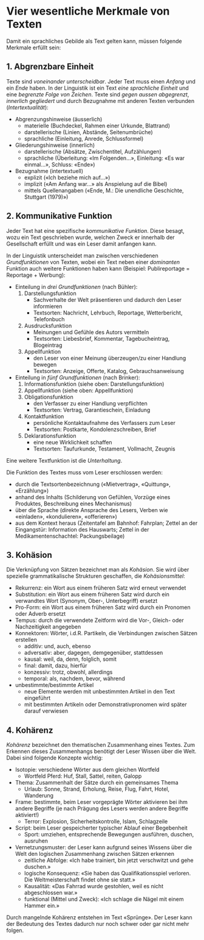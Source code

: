 # Vier wesentliche Merkmale von Texten

Damit ein sprachliches Gebilde als Text gelten kann, müssen folgende Merkmale
erfüllt sein:

## 1. Abgrenzbare Einheit

Texte sind _voneinander unterscheidbar_. Jeder Text muss einen _Anfang_ und ein
_Ende_ haben. In der Linguistik ist ein Text _eine sprachliche Einheit_ und eine
_begrenzte Folge von Zeichen_. Texte sind _gegen aussen abgegrenzt_, _innerlich
gegliedert_ und durch Bezugnahme mit anderen Texten verbunden (_Intertextualität_):

- Abgrenzungshinweise (äusserlich)
    - materielle (Buchdeckel, Rahmen einer Urkunde, Blattrand)
    - darstellerische (Linien, Abstände, Seitenumbrüche)
    - sprachliche (Einleitung, Anrede, Schlussformel)
- Gliederungshinweise (innerlich)
    - darstellerische (Absätze, Zwischentitel, Aufzählungen)
    - sprachliche (Überleitung: «Im Folgenden…», Einleitung: «Es war einmal…»,
      Schluss: «Ende»)
- Bezugnahme (intertextuell)
    - explizit («Ich beziehe mich auf…»)
    - implizit («Am Anfang war…» als Anspielung auf die Bibel)
    - mittels Quellenangaben («Ende, M.: Die unendliche Geschichte, Stuttgart
      (1979)»)

## 2. Kommunikative Funktion

Jeder Text hat eine spezifische _kommunikative Funktion_. Diese besagt, wozu
ein Text geschrieben wurde, welchen Zweck er innerhalb der Gesellschaft
erfüllt und was ein Leser damit anfangen kann.

In der Linguistik unterscheidet man zwischen verschiedenen _Grundfunktionen_ von
Texten, wobei ein Text neben einer _dominanten_ Funktion auch weitere Funktionen
haben kann (Beispiel: Publireportage = Reportage + Werbung):

- Einteilung in _drei Grundfunktionen_ (nach Bühler):
    1. Darstellungsfunktion
        - Sachverhalte der Welt präsentieren und dadurch den Leser informieren
        - Textsorten: Nachricht, Lehrbuch, Reportage, Wetterbericht, Telefonbuch
    2. Ausdrucksfunktion
        - Meinungen und Gefühle des Autors vermitteln
        - Textsorten: Liebesbrief, Kommentar, Tagebucheintrag, Blogeintrag
    3. Appellfunktion
        - den Leser von einer Meinung überzeugen/zu einer Handlung bewegen
        - Textsorten: Anzeige, Offerte, Katalog, Gebrauchsanweisung
- Einteilung in _fünf Grundfunktionen_ (nach Brinker):
    1. Informationsfunktion (siehe oben: Darstellungsfunktion)
    2. Appellfunktion (siehe oben: Appellfunktion)
    3. Obligationsfunktion
        - den Verfasser zu einer Handlung verpflichten
        - Textsorten: Vertrag, Garantieschein, Einladung
    4. Kontaktfunktion
        - persönliche Kontaktaufnahme des Verfassers zum Leser
        - Textsorten: Postkarte, Kondolenzschreiben, Brief
    5. Deklarationsfunktion
        - eine neue Wirklichkeit schaffen
        - Textsorten: Taufurkunde, Testament, Vollmacht, Zeugnis

Eine weitere Textfunktion ist die _Unterhaltung_.

Die Funktion des Textes muss vom Leser erschlossen werden:

- durch die Textsortenbezeichnung («Mietvertrag», «Quittung», «Erzählung»)
- anhand des Inhalts (Schilderung von Gefühlen, Vorzüge eines Produktes,
  Beschreibung eines Mechanismus)
- über die Sprache (direkte Ansprache des Lesers, Verben wie «einladen»,
  «kondulieren», «offerieren»)
- aus dem Kontext heraus (Zeitentafel am Bahnhof: Fahrplan; Zettel an der
  Eingangstür: Information des Hauswarts; Zettel in der Medikamentenschachtel:
  Packungsbeilage)

## 3. Kohäsion

Die Verknüpfung von Sätzen bezeichnet man als _Kohäsion_. Sie wird über
spezielle grammatikalische Strukturen geschaffen, die _Kohäsionsmittel_:

- Rekurrenz: ein Wort aus einem früheren Satz wird erneut verwendet
- Substitution: ein Wort aus einem früheren Satz wird durch ein verwandtes Wort
  (Synonym, Ober-, Unterbegriff) ersetzt
- Pro-Form: ein Wort aus einem früheren Satz wird durch ein Pronomen oder Adverb
  ersetzt
- Tempus: durch die verwendete Zeitform wird die Vor-, Gleich- oder
  Nachzeitigkeit angegeben
- Konnektoren: Wörter, i.d.R. Partikeln, die Verbindungen zwischen Sätzen
  erstellen
    - additiv: und, auch, ebenso
    - adversativ: aber, dagegen, demgegenüber, stattdessen
    - kausal: weil, da, denn, folglich, somit
    - final: damit, dazu, hierfür
    - konzessiv: trotz, obwohl, allerdings
    - temporal: als, nachdem, bevor, während
- unbestimmte/bestimmte Artikel
    - neue Elemente werden mit unbestimmten Artikel in den Text eingeführt
    - mit bestimmten Artikeln oder Demonstrativpronomen wird später darauf
      verwiesen

## 4. Kohärenz

_Kohärenz_ bezeichnet den thematischen Zusammenhang eines Textes. Zum Erkennen
dieses Zusammenhangs benötigt der Leser Wissen über die Welt. Dabei sind
folgende Konzepte wichtig:

- Isotopie: verschiedene Wörter aus dem gleichen Wortfeld
    - Wortfeld Pferd: Huf, Stall, Sattel, reiten, Galopp
- Thema: Zusammenhalt der Sätze durch ein gemeinsames Thema
    - Urlaub: Sonne, Strand, Erholung, Reise, Flug, Fahrt, Hotel, Wanderung
- Frame: bestimmte, beim Leser vorgeprägte Wörter aktivieren bei ihm andere
  Begriffe (je nach Prägung des Lesers werden andere Begriffe aktiviert!)
    - Terror: Explosion, Sicherheitskontrolle, Islam, Schlagzeile
- Script: beim Leser gespeicherter typischer Ablauf einer Begebenheit
    - Sport: umziehen, entsprechende Bewegungen ausführen, duschen, ausruhen
- Vernetzungsmuster: der Leser kann aufgrund seines Wissens über die Welt den
  logischen Zusammenhang zwischen Sätzen erkennen
    - zeitliche Abfolge: «Ich habe trainiert, bin jetzt verschwitzt und gehe duschen.»
    - logische Konsequenz: «Sie haben das Qualifikationsspiel verloren. Die
      Weltmeisterschaft findet ohne sie statt.»
    - Kausalität: «Das Fahrrad wurde gestohlen, weil es nicht abgeschlossen
      war.»
    - funktional (Mittel und Zweck): «Ich schlage die Nägel mit einem Hammer
      ein.»

Durch mangelnde Kohärenz entstehen im Text «Sprünge». Der Leser kann der
Bedeutung des Textes dadurch nur noch schwer oder gar nicht mehr folgen.
